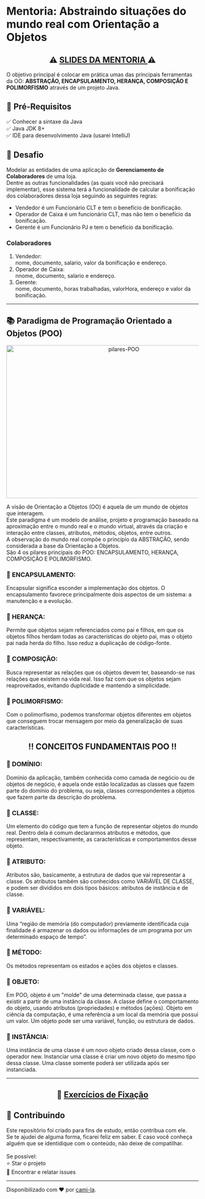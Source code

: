 <h1> Mentoria: Abstraindo situações do mundo real com Orientação a
Objetos </h1>

<h2 align="center"> ⚠️ <a href="https://docs.google.com/presentation/d/1hJMNy4vq_dyi1SWZR9YxeoZoKzcyNkua/edit?usp=sharing&ouid=107351545544725249935&rtpof=true&sd=true"> SLIDES DA MENTORIA </a> ⚠️ </h2>

O objetivo principal é colocar em prática umas das principais ferramentas da OO: <strong>ABSTRAÇÃO, ENCAPSULAMENTO, HERANÇA, COMPOSIÇÃO E POLIMORFISMO</strong> através de um projeto Java. </p>


<h2>🛑 Pré-Requisitos</h2>

<p>
✅ Conhecer a sintaxe da Java<br>
✅ Java JDK 8+<br>
✅ IDE para desenvolvimento Java (usarei IntelliJ)<br>
</p>

<h2> 🎯 Desafio</h2>

<p>Modelar as entidades de uma aplicação de <strong>Gerenciamento de Colaboradores</strong> de uma loja.<br>
Dentre as outras funcionalidades (as quais você não precisará implementar), esse sistema terá a funcionalidade de calcular a bonificação dos colaboradores dessa loja seguindo as seguintes regras:</p>

<ul>
    <li>Vendedor é um Funcionário CLT e tem o benefício de bonificação.</li>
    <li>Operador de Caixa é um funcionário CLT, mas não tem o benefício da bonificação.</li>
    <li>Gerente é um Funcionário PJ e tem o benefício da bonificação.</li>
</ul>

<h3>Colaboradores</h3>
<ol>
    <li>Vendedor:</li> nome, documento, salario, valor da bonificação e endereço.
    <li>Operador de Caixa:</li> nnome, documento, salario e endereço.
    <li>Gerente:</li> nome, documento, horas trabalhadas, valorHora, endereço e valor da bonificação.
</ol>


----

<h2> 📚 Paradigma de Programação Orientado a Objetos (POO) </h2>

<p align="center">
<img src="https://materiais.imd.ufrn.br/materialV2/assets/imagens/programacao-orientada-a-objetos/prog_orient_a_obj_01_f04_l.jpg" width="600" height="400" alt="pilares-POO">
</p>

<p>
A visão de Orientação a Objetos (OO) é aquela de um mundo de objetos que interagem.<br>
Este paradigma é um modelo de análise, projeto e programação baseado na aproximação entre o mundo real e o mundo virtual, através da criação e interação entre classes, atributos, métodos, objetos, entre outros.<br>
A observação do mundo real compõe o princípio da ABSTRAÇÃO, sendo considerada a base da Orientação a Objetos.<br>
São 4 os pilares principais do POO: ENCAPSULAMENTO, HERANÇA, COMPOSIÇÃO E POLIMORFISMO. 
</p>

<h3>🔺 ENCAPSULAMENTO:</h3>
<p>Encapsular significa esconder a implementação dos objetos. O encapsulamento favorece principalmente dois aspectos de um sistema: a manutenção e a evolução.</p>

<h3>🔺 HERANÇA:</h3>
<p>Permite que objetos sejam referenciados como pai e filhos, em que os objetos filhos herdam todas as características do objeto pai, mas o objeto pai nada herda do filho. Isso reduz a duplicação de código-fonte.</p>

<h3> 🔺 COMPOSIÇÃO:</h3>
<p>Busca representar as relações que os objetos devem ter, baseando-se nas relações que existem na vida real. Isso faz com que os objetos sejam reaproveitados, evitando duplicidade e mantendo a simplicidade.</p>

<h3> 🔺 POLIMORFISMO:</h3>
<p>Com o polimorfismo, podemos transformar objetos diferentes em objetos que conseguem trocar mensagem por meio da generalização de suas características.</p>

<h2 align="center"> ‼️ CONCEITOS FUNDAMENTAIS POO ‼️ </h2>

<h3>🔻 DOMÍNIO:</h3> 
Domínio da aplicação, também conhecida como camada de negócio ou de objetos de negócio, é aquela onde estão localizadas as classes que fazem parte do domínio do problema, ou seja, classes correspondentes a objetos que fazem parte da descrição do problema.

<h3>🔻 CLASSE: </h3>
Um elemento do código que tem a função de representar objetos do mundo real. Dentro dela é comum declararmos atributos e métodos, que representam, respectivamente, as características e comportamentos desse objeto.

<h3>🔻 ATRIBUTO: </h3>
Atributos são, basicamente, a estrutura de dados que vai representar a classe. Os atributos também são conhecidos como VARIÁVEL DE CLASSE, e podem ser divididos em dois tipos básicos: atributos de instância e de classe.

<h3>🔻 VARIÁVEL: </h3>
Uma “região de memória (do computador) previamente identificada cuja finalidade é armazenar os dados ou informações de um programa por um determinado espaço de tempo”.

<h3>🔻 MÉTODO: </h3>
Os métodos representam os estados e ações dos objetos e classes.

<h3>🔻 OBJETO: </h3>
Em POO, objeto é um "molde" de uma determinada classe, que passa a existir a partir de uma instância da classe. A classe define o comportamento do objeto, usando atributos (propriedades) e métodos (ações).
Objeto em ciência da computação, é uma referência a um local da memória que possui um valor. Um objeto pode ser uma variável, função, ou estrutura de dados.

<h3>🔻 INSTÂNCIA: </h3>
Uma instância de uma classe é um novo objeto criado dessa classe, com o operador new. Instanciar uma classe é criar um novo objeto do mesmo tipo dessa classe. Uma classe somente poderá ser utilizada após ser instanciada.

------------
<h2 align="center">📝 <a href="https://github.com/cami-la/projeto_classes_poo_youtube">Exercícios de Fixação</a></h2>

<h2> 🤝 Contribuindo </h2>

<p>
Este repositório foi criado para fins de estudo, então contribua com ele.<br>
Se te ajudei de alguma forma, ficarei feliz em saber. E caso você conheça alguém que se identidique com o conteúdo, não deixe de compatilhar.<br>
<br>
Se possível:<br>
⭐️  Star o projeto<br>
🐛 Encontrar e relatar issues<br>
</p>

------------

Disponibilizado com ♥ por [cami-la](https://www.linkedin.com/in/cami-la/ "cami-la").


